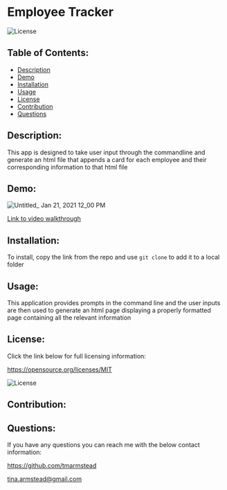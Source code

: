 # Employee Tracker

  ![License](https://img.shields.io/badge/License-MIT-blue.svg)

  ## Table of Contents: 
  - [Description](#Description)
  - [Demo](#Demo)
  - [Installation](#Installation)
  - [Usage](#Usage)
  - [License](#License)
  - [Contribution](#Contribution)
  - [Questions](#Questions)
  
  ## Description: 
  This app is designed to take user input through the commandline and generate an html file that appends a card for each employee and their corresponding information to that html file
 
  ## Demo:
  ![Untitled_ Jan 21, 2021 12_00 PM](https://user-images.githubusercontent.com/71151032/105384636-78a7d900-5be0-11eb-8962-17ba723098cd.gif)

  [Link to video walkthrough](https://drive.google.com/file/d/1xH-42FhAGogtRVaiMP0IeE_bHc9r7bKA/view)

  ## Installation: 
  To install, copy the link from the repo and use `git clone` to add it to a local folder
  
  ## Usage: 
  This application provides prompts in the command line and the user inputs are then used to generate an html page displaying a properly formatted page containing all the relevant information
  
  ## License: 
  Click the link below for full licensing information: 

  https://opensource.org/licenses/MIT 

  ![License](https://img.shields.io/badge/License-MIT-blue.svg) 
 
  
  ## Contribution: 
  
  
  ## Questions: 
  If you have any questions you can reach me with the below contact information: 

  https://github.com/tmarmstead 

  tina.armstead@gmail.com
